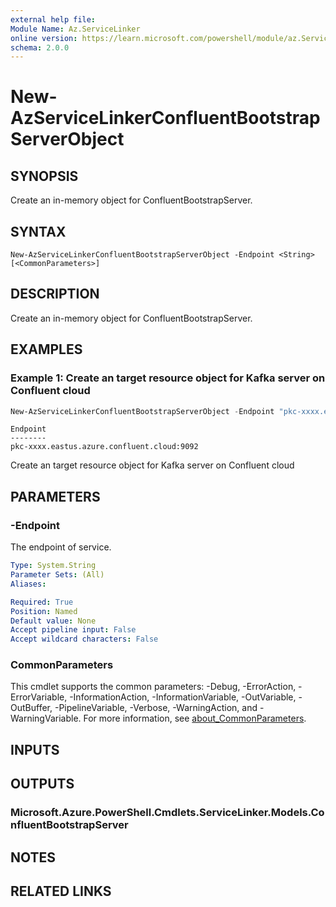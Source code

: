 ```yaml
---
external help file:
Module Name: Az.ServiceLinker
online version: https://learn.microsoft.com/powershell/module/az.ServiceLinker/new-azservicelinkerconfluentbootstrapserverobject
schema: 2.0.0
---
```


# New-AzServiceLinkerConfluentBootstrapServerObject

## SYNOPSIS
Create an in-memory object for ConfluentBootstrapServer.

## SYNTAX

```
New-AzServiceLinkerConfluentBootstrapServerObject -Endpoint <String> [<CommonParameters>]
```

## DESCRIPTION
Create an in-memory object for ConfluentBootstrapServer.

## EXAMPLES

### Example 1: Create an target resource object for Kafka server on Confluent cloud
```powershell
New-AzServiceLinkerConfluentBootstrapServerObject -Endpoint "pkc-xxxx.eastus.azure.confluent.cloud:9092"
```

```output
Endpoint
--------
pkc-xxxx.eastus.azure.confluent.cloud:9092
```

Create an target resource object for Kafka server on Confluent cloud

## PARAMETERS

### -Endpoint
The endpoint of service.

```yaml
Type: System.String
Parameter Sets: (All)
Aliases:

Required: True
Position: Named
Default value: None
Accept pipeline input: False
Accept wildcard characters: False
```

### CommonParameters
This cmdlet supports the common parameters: -Debug, -ErrorAction, -ErrorVariable, -InformationAction, -InformationVariable, -OutVariable, -OutBuffer, -PipelineVariable, -Verbose, -WarningAction, and -WarningVariable. For more information, see [about_CommonParameters](http://go.microsoft.com/fwlink/?LinkID=113216).

## INPUTS

## OUTPUTS

### Microsoft.Azure.PowerShell.Cmdlets.ServiceLinker.Models.ConfluentBootstrapServer

## NOTES

## RELATED LINKS

